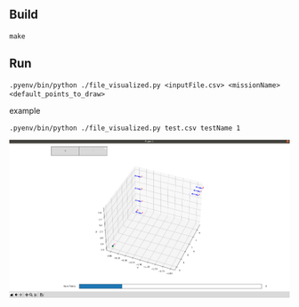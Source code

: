 
## Build

```
make
```




## Run 
```
.pyenv/bin/python ./file_visualized.py <inputFile.csv> <missionName> <default_points_to_draw>
```
example
```
.pyenv/bin/python ./file_visualized.py test.csv testName 1
```

![plot](./fig.png)

